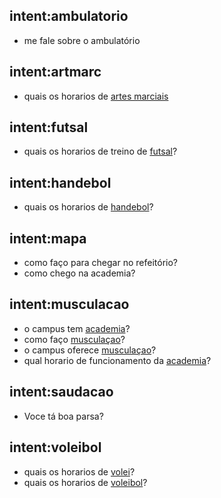 ## intent:ambulatorio
- me fale sobre o ambulatório

## intent:artmarc
- quais os horarios de [artes marciais](modalidade)

## intent:futsal
- quais os horarios de treino de [futsal](modalidade)?

## intent:handebol
- quais os horarios de [handebol](modalidade)?

## intent:mapa
- como faço para chegar no refeitório?
- como chego na academia?

## intent:musculacao
- o campus tem [academia](modalidade)?
- como faço [musculaçao](modalidade)?
- o campus oferece [musculaçao](modalidade)?
- qual horario de funcionamento da [academia](modalidade)?

## intent:saudacao
- Voce tá boa parsa?

## intent:voleibol
- quais os horarios de [volei](modalidade)?
- quais os horarios de [voleibol](modalidade)?
